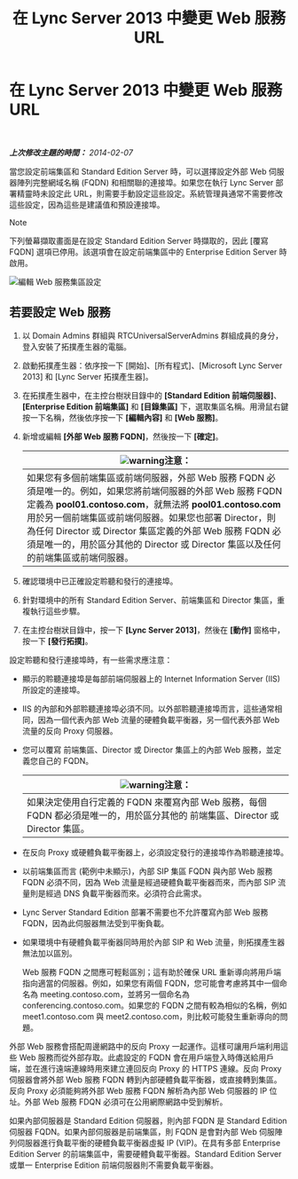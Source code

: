 ﻿---
title: 在 Lync Server 2013 中變更 Web 服務 URL
TOCTitle: 在 Lync Server 2013 中變更 Web 服務 URL
ms:assetid: 4cee37c0-3b99-4207-997f-bf4229d760c0
ms:mtpsurl: https://technet.microsoft.com/zh-tw/library/Gg520992(v=OCS.15)
ms:contentKeyID: 49290851
ms.date: 08/10/2015
mtps_version: v=OCS.15
ms.translationtype: HT
---

# 在 Lync Server 2013 中變更 Web 服務 URL

 

_**上次修改主題的時間：** 2014-02-07_

當您設定前端集區和 Standard Edition Server 時，可以選擇設定外部 Web 伺服器陣列完整網域名稱 (FQDN) 和相關聯的連接埠。如果您在執行 Lync Server 部署精靈時未設定此 URL，則需要手動設定這些設定。系統管理員通常不需要修改這些設定，因為這些是建議值和預設連接埠。

> [!NOTE]  
> 下列螢幕擷取畫面是在設定 Standard Edition Server 時擷取的，因此 [覆寫 FQDN] 選項已停用。該選項會在設定前端集區中的 Enterprise Edition Server 時啟用。



![編輯 Web 服務集區設定](images/Gg520992.fbdf5cc9-479a-463f-bb1d-53575ecdfc9d(OCS.15).jpg "編輯 Web 服務集區設定")

## 若要設定 Web 服務

1.  以 Domain Admins 群組與 RTCUniversalServerAdmins 群組成員的身分，登入安裝了拓撲產生器的電腦。

2.  啟動拓撲產生器：依序按一下 \[開始\]、\[所有程式\]、\[Microsoft Lync Server 2013\] 和 \[Lync Server 拓撲產生器\]。

3.  在拓撲產生器中，在主控台樹狀目錄中的 **\[Standard Edition 前端伺服器\]**、**\[Enterprise Edition 前端集區\]** 和 **\[目錄集區\]** 下，選取集區名稱。用滑鼠右鍵按一下名稱，然後依序按一下 **\[編輯內容\]** 和 **\[Web 服務\]**。

4.  新增或編輯 **\[外部 Web 服務 FQDN\]**，然後按一下 **\[確定\]**。
    
    <table>
    <thead>
    <tr class="header">
    <th><img src="images/Hh202161.warning(OCS.15).gif" title="warning" alt="warning" />注意：</th>
    </tr>
    </thead>
    <tbody>
    <tr class="odd">
    <td>如果您有多個前端集區或前端伺服器，外部 Web 服務 FQDN 必須是唯一的。例如，如果您將前端伺服器的外部 Web 服務 FQDN 定義為 <strong>pool01.contoso.com</strong>，就無法將 <strong>pool01.contoso.com</strong> 用於另一個前端集區或前端伺服器。如果您也部署 Director，則為任何 Director 或 Director 集區定義的外部 Web 服務 FQDN 必須是唯一的，用於區分其他的 Director 或 Director 集區以及任何的前端集區或前端伺服器。</td>
    </tr>
    </tbody>
    </table>


5.  確認環境中已正確設定聆聽和發行的連接埠。

6.  針對環境中的所有 Standard Edition Server、前端集區和 Director 集區，重複執行這些步驟。

7.  在主控台樹狀目錄中，按一下 **\[Lync Server 2013\]**，然後在 **\[動作\]** 窗格中，按一下 **\[發行拓撲\]**。

設定聆聽和發行連接埠時，有一些需求應注意：

  - 顯示的聆聽連接埠是每部前端伺服器上的 Internet Information Server (IIS) 所設定的連接埠。

  - IIS 的內部和外部聆聽連接埠必須不同。以外部聆聽連接埠而言，這些通常相同，因為一個代表內部 Web 流量的硬體負載平衡器，另一個代表外部 Web 流量的反向 Proxy 伺服器。

  - 您可以覆寫 前端集區、Director 或 Director 集區上的內部 Web 服務，並定義您自己的 FQDN。
    
    <table>
    <thead>
    <tr class="header">
    <th><img src="images/Hh202161.warning(OCS.15).gif" title="warning" alt="warning" />注意：</th>
    </tr>
    </thead>
    <tbody>
    <tr class="odd">
    <td>如果決定使用自行定義的 FQDN 來覆寫內部 Web 服務，每個 FQDN 都必須是唯一的，用於區分其他的 前端集區、Director 或 Director 集區。</td>
    </tr>
    </tbody>
    </table>


  - 在反向 Proxy 或硬體負載平衡器上，必須設定發行的連接埠作為聆聽連接埠。

  - 以前端集區而言 (範例中未顯示)，內部 SIP 集區 FQDN 與內部 Web 服務 FQDN 必須不同，因為 Web 流量是經過硬體負載平衡器而來，而內部 SIP 流量則是經過 DNS 負載平衡器而來。必須符合此需求。

  - Lync Server Standard Edition 部署不需要也不允許覆寫內部 Web 服務 FQDN，因為此伺服器無法受到平衡負載。

  - 如果環境中有硬體負載平衡器同時用於內部 SIP 和 Web 流量，則拓撲產生器無法加以區別。
    
    Web 服務 FQDN 之間應可輕鬆區別；這有助於確保 URL 重新導向將用戶端指向適當的伺服器。例如，如果您有兩個 FQDN，您可能會考慮將其中一個命名為 meeting.contoso.com，並將另一個命名為 conferencing.contoso.com。如果您的 FQDN 之間有較為相似的名稱，例如 meet1.contoso.com 與 meet2.contoso.com，則比較可能發生重新導向的問題。

外部 Web 服務會搭配周邊網路中的反向 Proxy 一起運作。這樣可讓用戶端利用這些 Web 服務而從外部存取。此處設定的 FQDN 會在用戶端登入時傳送給用戶端，並在進行遠端連線時用來建立連回反向 Proxy 的 HTTPS 連線。反向 Proxy 伺服器會將外部 Web 服務 FQDN 轉到內部硬體負載平衡器，或直接轉到集區。反向 Proxy 必須能夠將外部 Web 服務 FQDN 解析為內部 Web 伺服器的 IP 位址。外部 Web 服務 FDQN 必須可在公用網際網路中受到解析。

如果內部伺服器是 Standard Edition 伺服器，則內部 FQDN 是 Standard Edition 伺服器 FQDN。如果內部伺服器是前端集區，則 FQDN 是會對內部 Web 伺服陣列伺服器進行負載平衡的硬體負載平衡器虛擬 IP (VIP)。在具有多部 Enterprise Edition Server 的前端集區中，需要硬體負載平衡器。Standard Edition Server 或單一 Enterprise Edition 前端伺服器則不需要負載平衡器。

